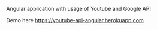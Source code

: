 Angular application with usage of Youtube and Google API

Demo here https://youtube-api-angular.herokuapp.com
